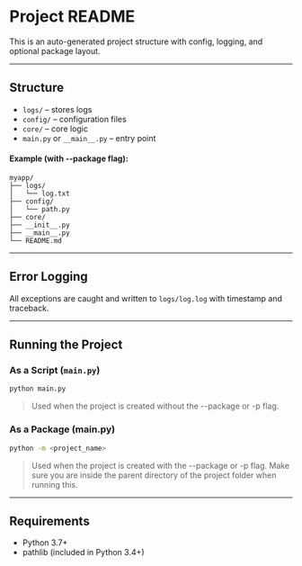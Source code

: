 # Project README
This is an auto-generated project structure with config, logging, and optional package layout.

---

## Structure
- `logs/` – stores logs
- `config/` – configuration files
- `core/` – core logic
- `main.py` or `__main__.py` – entry point

#### Example (with --package flag):
```
myapp/
├── logs/
│   └── log.txt
├── config/
│   └── path.py
├── core/
├── __init__.py
├── __main__.py
└── README.md
```

---

## Error Logging
All exceptions are caught and written to `logs/log.log` with timestamp and traceback.

---

## Running the Project

### As a Script (`main.py`)

```bash
python main.py
```
>Used when the project is created without the --package or -p flag.

### As a Package (__main__.py)

```bash
python -m <project_name>
```
>Used when the project is created with the --package or -p flag. Make sure you are inside the parent directory of the project folder when running this.

---

## Requirements
- Python 3.7+
- pathlib (included in Python 3.4+)
